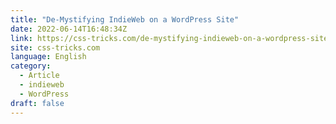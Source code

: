 ```yaml
---
title: "De-Mystifying IndieWeb on a WordPress Site"
date: 2022-06-14T16:48:34Z
link: https://css-tricks.com/de-mystifying-indieweb-on-a-wordpress-site/?utm_medium=RSS&utm_source=news.12bit.vn
site: css-tricks.com
language: English
category:
  - Article
  - indieweb
  - WordPress
draft: false
---
```

